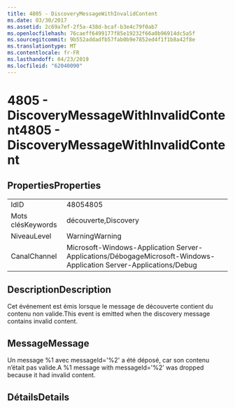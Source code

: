 ```yaml
---
title: 4805 - DiscoveryMessageWithInvalidContent
ms.date: 03/30/2017
ms.assetid: 2c69a7ef-2f5a-438d-bcaf-b3e4c79f0ab7
ms.openlocfilehash: 76caeff6499177f85e19232f66a0b96914dc5a5f
ms.sourcegitcommit: 9b552addadfb57fab0b9e7852ed4f1f1b8a42f8e
ms.translationtype: MT
ms.contentlocale: fr-FR
ms.lasthandoff: 04/23/2019
ms.locfileid: "62040090"
---
```

# <a name="4805---discoverymessagewithinvalidcontent"></a><span data-ttu-id="5c28d-102">4805 - DiscoveryMessageWithInvalidContent</span><span class="sxs-lookup"><span data-stu-id="5c28d-102">4805 - DiscoveryMessageWithInvalidContent</span></span>
## <a name="properties"></a><span data-ttu-id="5c28d-103">Properties</span><span class="sxs-lookup"><span data-stu-id="5c28d-103">Properties</span></span>  
  
|||  
|-|-|  
|<span data-ttu-id="5c28d-104">Id</span><span class="sxs-lookup"><span data-stu-id="5c28d-104">ID</span></span>|<span data-ttu-id="5c28d-105">4805</span><span class="sxs-lookup"><span data-stu-id="5c28d-105">4805</span></span>|  
|<span data-ttu-id="5c28d-106">Mots clés</span><span class="sxs-lookup"><span data-stu-id="5c28d-106">Keywords</span></span>|<span data-ttu-id="5c28d-107">découverte,</span><span class="sxs-lookup"><span data-stu-id="5c28d-107">Discovery</span></span>|  
|<span data-ttu-id="5c28d-108">Niveau</span><span class="sxs-lookup"><span data-stu-id="5c28d-108">Level</span></span>|<span data-ttu-id="5c28d-109">Warning</span><span class="sxs-lookup"><span data-stu-id="5c28d-109">Warning</span></span>|  
|<span data-ttu-id="5c28d-110">Canal</span><span class="sxs-lookup"><span data-stu-id="5c28d-110">Channel</span></span>|<span data-ttu-id="5c28d-111">Microsoft-Windows-Application Server-Applications/Débogage</span><span class="sxs-lookup"><span data-stu-id="5c28d-111">Microsoft-Windows-Application Server-Applications/Debug</span></span>|  
  
## <a name="description"></a><span data-ttu-id="5c28d-112">Description</span><span class="sxs-lookup"><span data-stu-id="5c28d-112">Description</span></span>  
 <span data-ttu-id="5c28d-113">Cet événement est émis lorsque le message de découverte contient du contenu non valide.</span><span class="sxs-lookup"><span data-stu-id="5c28d-113">This event is emitted when the discovery message contains invalid content.</span></span>  
  
## <a name="message"></a><span data-ttu-id="5c28d-114">Message</span><span class="sxs-lookup"><span data-stu-id="5c28d-114">Message</span></span>  
 <span data-ttu-id="5c28d-115">Un message %1 avec messageId='%2' a été déposé, car son contenu n’était pas valide.</span><span class="sxs-lookup"><span data-stu-id="5c28d-115">A %1 message with messageId='%2' was dropped because it had invalid content.</span></span>  
  
## <a name="details"></a><span data-ttu-id="5c28d-116">Détails</span><span class="sxs-lookup"><span data-stu-id="5c28d-116">Details</span></span>
